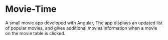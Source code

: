 # Movie-Time
 A small movie app developed with Angular, The app displays an             updated list of popular movies, and gives additional movies information when             a movie on the movie table is clicked.
